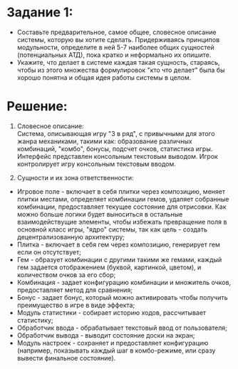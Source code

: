 # Задание 1:
- Составьте предварительное, самое общее, словесное описание системы, которую вы хотите сделать. Придерживаясь принципов модульности, определите в ней 5-7 наиболее общих сущностей (потенциальных АТД), пока кратко и неформально их опишите.
- Укажите, что делает в системе каждая такая сущность, стараясь, чтобы из этого множества формулировок "кто что делает" была бы хорошо понятна и общая идея работы системы в целом.

# Решение:
1. Словесное описание: \
   Система, описывающая игру "3 в ряд", с привычными для этого жанра механиками, такими как: образование различных комбинаций, "комбо", бонусы, подсчет очков, статистика игры. Интерфейс представлен консольным текстовым выводом. Игрок контролирует игру консольным текстовым вводом.

2. Сущности и их зона ответственности:
- Игровое поле - включает в себя плитки через композицию, меняет плитки местами, определяет комбинации гемов, удаляет собранные комбинации, предоставляет текущее состояние для отрисовки. Как можно больше логики будет выноситься в остальные взаимодействущие элементы, чтобы избежать превращение поля в основной класс игры, "ядро" системы, так как цель - создать децентрализованную архитектуру;
- Плитка - включает в себя гем через композицию, генерирует гем если он отсутствует;
- Гем - образует комбинации с другими такими же гемами, каждый гем задается отображением (буквой, картинкой, цветом), и количеством очков за его сбор;
- Комбинация - задает конфигурацию комбинации и множитель очков, предоставляет метод для сравнения;
- Бонус - задает бонус, который можно активировать чтобы получить преимущество в игре в виде эффекта;
- Модуль статистики - собирает историю ходов, рассчитывает статистику;
- Обработчик ввода - обрабатывает текстовый ввод от пользователя;
- Обработчик вывода - выводит состояние доски на экран;
- Модуль настроек - сохраняет и предоставляет конфигурацию (например, показывать каждый шаг в комбо-режиме, или сразу вывести финальное состояние).